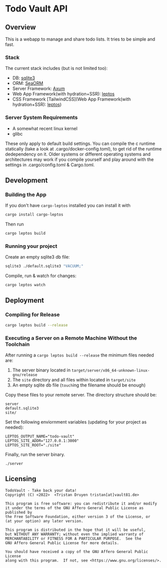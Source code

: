 # Todo Vault API

## Overview

This is a webapp to manage and share todo lists.
It tries to be simple and fast.

### Stack

The current stack includes (but is not limited too):

- DB: [sqlite3](https://sqlite.org/index.html)
- ORM: [SeaORM](https://www.sea-ql.org/SeaORM/)
- Server Framework: [Axum](https://github.com/tokio-rs/axum)
- Web App Framework(with hydration+SSR): [leptos](https://github.com/leptos-rs/leptos)
- CSS Framework [TailwindCSS](Web App Framework(with hydration+SSR): [leptos](https://github.com/leptos-rs/leptos))

### Server System Requirements

- A somewhat recent linux kernel
- glibc

These only apply to default build settings.
You can compile the c runtime statically (take a look at .cargo/docker-config.toml), to get rid of the runtime dedependency on it.
Older systems or different operating systems and architectures may work if you compile yourself and play around with the settings in .cargo/config.toml & Cargo.toml.

## Development

### Building the App

If you don't have `cargo-leptos` installed you can install it with

```bash
cargo install cargo-leptos
```

Then run

```bash
cargo leptos build
```

### Running your project

Create an empty sqlite3 db file:

```bash
sqlite3 ./default.sqlite3 "VACUUM;"
```

Compile, run & watch for changes:

```bash
cargo leptos watch
```

## Deployment

### Compiling for Release

```bash
cargo leptos build --release
```

### Executing a Server on a Remote Machine Without the Toolchain

After running a `cargo leptos build --release` the minimum files needed are:

1. The server binary located in `target/server/x86_64-unknown-linux-gnu/release`
2. The `site` directory and all files within located in `target/site`
3. An empty sqlite db file (`touch`ing the filename should be enough)

Copy these files to your remote server. The directory structure should be:

```text
server
default.sqlite3
site/
```

Set the following enviornment variables (updating for your project as needed):

```text
LEPTOS_OUTPUT_NAME="todo-vault"
LEPTOS_SITE_ADDR="127.0.0.1:3000"
LEPTOS_SITE_ROOT="./site"
```

Finally, run the server binary.

```text
./server
```

## Licensing

    TodoVault - Take back your data!
    Copyright (C) <2022>  <Tristan Druyen tristan[at]vault81.de>

    This program is free software: you can redistribute it and/or modify
    it under the terms of the GNU Affero General Public License as published by
    the Free Software Foundation, either version 3 of the License, or
    (at your option) any later version.

    This program is distributed in the hope that it will be useful,
    but WITHOUT ANY WARRANTY; without even the implied warranty of
    MERCHANTABILITY or FITNESS FOR A PARTICULAR PURPOSE.  See the
    GNU Affero General Public License for more details.

    You should have received a copy of the GNU Affero General Public License
    along with this program.  If not, see <https://www.gnu.org/licenses/>.
